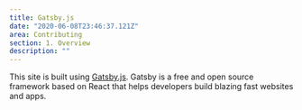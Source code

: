 ```yaml
---
title: Gatsby.js
date: "2020-06-08T23:46:37.121Z"
area: Contributing
section: 1. Overview
description: ""
---
```


This site is built using <a href="https://www.gatsbyjs.org" target="_blank">Gatsby.js</a>. Gatsby is a free and open source framework based on React that helps developers build blazing fast websites and apps.
